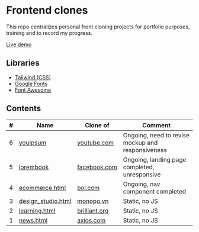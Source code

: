 # Frontend clones

This repo centralizes personal front cloning projects for portfolio purposes, training and to record my progress.

[Live demo](https://sximenez.github.io/frontCloning/)

## Libraries

- [Tailwind (CSS)](https://tailwindcss.com/docs/preflight)
- [Google Fonts](https://fonts.google.com/)
- [Font Awesome](https://fontawesome.com/)

## Contents
| # | Name | Clone of | Comment |
| - | - | - | - |
| 6  | [youIpsum](https://sximenez.github.io/frontCloning/files/youIpsum/mockup.html) | [youtube.com](https://www.youtube.com/) | Ongoing, need to revise mockup and responsiveness |
| 5  | [lorembook](https://sximenez.github.io/frontCloning/files/lorembook/mockup.html) | [facebook.com](https://www.facebook.com/) | Ongoing, landing page completed, unresponsive |
| 4  | [ecommerce.html](https://sximenez.github.io/frontCloning/files/ecommerce.html) | [bol.com](https://www.bol.com/nl/nl/) | Ongoing, nav component completed |
| 3  | [design_studio.html](https://sximenez.github.io/frontCloning/files/design_studio.html) | [monopo.vn](https://monopo.vn/vn/) | Static, no JS |
| 2  | [learning.html](https://sximenez.github.io/frontCloning/files/learning.html) | [brilliant.org](https://brilliant.org/) | Static, no JS |
| 1  | [news.html](https://sximenez.github.io/frontCloning/files/news.html) | [axios.com](https://www.axios.com/) | Static, no JS |